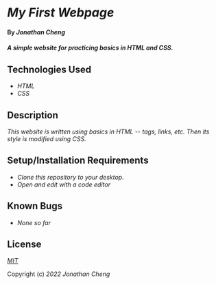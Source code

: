 # _My First Webpage_

#### By _**Jonathan Cheng**_

#### _A simple website for practicing basics in HTML and CSS._

## Technologies Used

- _HTML_
- _CSS_

## Description

_This website is written using basics in HTML -- tags, links, etc. Then its style is modified using CSS._

## Setup/Installation Requirements

- _Clone this repository to your desktop._
- _Open and edit with a code editor_

## Known Bugs

- _None so far_

## License

_[MIT](https://en.wikipedia.org/wiki/MIT_License)_

Copyright (c) _2022_ _Jonathan Cheng_

